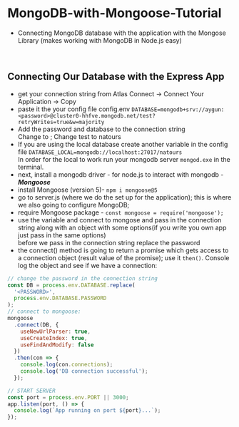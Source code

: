 # MongoDB-with-Mongoose-Tutorial
- Connecting MongoDB database with the application with the Mongose Library (makes working with MongoDB in Node.js easy)
<br/>

## Connecting Our Database with the Express App
- get your connection string from Atlas Connect -> Connect Your Application -> Copy
- paste it the your config file config.env ```DATABASE=mongodb+srv://aygun:<password>@cluster0-hhfve.mongodb.net/test?retryWrites=true&w=majority```
- Add the password and database to the connection string  
  Change <password> to <PASSWORD>; 
  Change test to natours
- If you are using the local database create another variable in the config file ```DATABASE_LOCAL=mongodb://localhost:27017/natours```  
  In order for the local to work run your mongodb server ```mongod.exe``` in the terminal.
- next, install a mongodb driver - for node.js to interact with mongodb - ***Mongoose***  
- install Mongoose (version 5)- ```npm i mongoose@5```
- go to server.js (where we do the set up for the application); this is where we also going to configure MongoDB;
- require Mongoose package - ```const mongoose = require('mongoose');```
- use the variable and connect to mongose and pass in the connection string along with an object with some options(if you write you own app just pass in the same options)  
  before we pass in the connection string replace the password
- the connect() method is going to return a promise which gets access to a connection object (result value of the promise); use it ```then()```. Console log the object and see if we have a connection:
```JavaScript
// change the password in the connection string
const DB = process.env.DATABASE.replace(
  '<PASSWORD>',
  process.env.DATABASE.PASSWORD
);
// connect to mongoose:
mongoose
  .connect(DB, {
    useNewUrlParser: true,
    useCreateIndex: true,
    useFindAndModify: false
  })
  .then(con => {
    console.log(con.connections);
    console.log('DB connection successful');
  });

// START SERVER
const port = process.env.PORT || 3000;
app.listen(port, () => {
  console.log(`App running on port ${port}...`);
});
```
